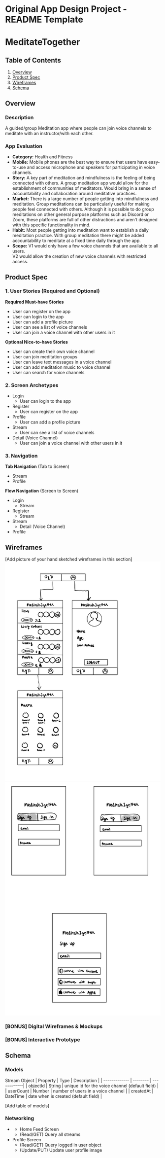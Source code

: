 Original App Design Project - README Template
===

# MeditateTogether

## Table of Contents
1. [Overview](#Overview)
1. [Product Spec](#Product-Spec)
1. [Wireframes](#Wireframes)
2. [Schema](#Schema)

## Overview
### Description
A guided/group Meditation app where people can join voice channels to meditate with an instructor/with each other.

### App Evaluation

- **Category:**
Health and Fitness
- **Mobile:**
Mobile phones are the best way to ensure that users have easy-to-use and access microphone and speakers for participating in voice channels. 
- **Story:**
A key part of meditation and mindfulness is the feeling of being connected with others. A group meditation app would allow for the establishment of communities of meditators. Would bring in a sense of accountability and collaboration around meditative practices. 
- **Market:**
There is a large number of people getting into mindfulness and meditation. Group meditations can be particularly useful for making people feel connected with others. Although it is possible to do group meditations on other general purpose platforms such as Discord or Zoom, these platforms are full of other distractions and aren't designed with this specific functionality in mind. 
- **Habit:**
Most people getting into meditation want to establish a daily meditation practice. With group meditation there might be added accountability to meditate at a fixed time daily through the app. 
- **Scope:**
V1 would only have a few voice channels that are available to all users.  
V2 would allow the creation of new voice channels with restricted access.

## Product Spec

### 1. User Stories (Required and Optional)

**Required Must-have Stories**

* User can register on the app
* User can login to the app
* User can add a profile picture
* User can see a list of voice channels
* User can join a voice channel with other users in it

**Optional Nice-to-have Stories**

* User can create their own voice channel
* User can join meditation groups 
* User can leave text messages in a voice channel
* User can add meditation music to voice channel
* User can search for voice channels

### 2. Screen Archetypes

* Login
   * User can login to the app
* Register
   * User can register on the app
* Profile
   * User can add a profile picture
* Stream
   * User can see a list of voice channels
* Detail (Voice Channel)
   * User can join a voice channel with other users in it

### 3. Navigation

**Tab Navigation** (Tab to Screen)

* Stream
* Profile

**Flow Navigation** (Screen to Screen)

* Login
   * Stream
* Register
   * Stream
* Stream
   * Detail (Voice Channel)
* Profile 


## Wireframes
[Add picture of your hand sketched wireframes in this section]
<img src="wireframe-1.png" width=600>
<img src="wireframe-2.png" width=600>


### [BONUS] Digital Wireframes & Mockups

### [BONUS] Interactive Prototype

## Schema 


### Models

Stream Object 
   | Property      | Type     | Description |
   | ------------- | -------- | ------------|
   | objectId      | String   | unique id for the voice channel (default field) |
   | userCount | Number   | number of users in a voice channel |
   | createdAt     | DateTime | date when  is created (default field) |

[Add table of models]
### Networking
-    - Home Feed Screen
      - (Read/GET) Query all streams
   - Profile Screen
      - (Read/GET) Query logged in user object
      - (Update/PUT) Update user profile image

